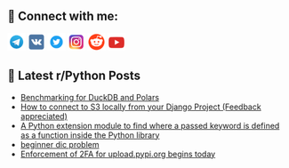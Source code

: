 ## 🔎 Connect with me:
[<img src="https://github.com/bullbesh/bullbesh/blob/main/images/Telegram.png" width="32" height="32" />](https://t.me/bullbesh)
[<img src="https://github.com/bullbesh/bullbesh/blob/main/images/VK.png" width="32" height="32" />](https://vk.com/bullbesh)
[<img src="https://github.com/bullbesh/bullbesh/blob/main/images/Twitter.png" width="32" height="32" />](https://twitter.com/bullbesh1)
[<img src="https://github.com/bullbesh/bullbesh/blob/main/images/Instagram.png" width="32" height="32" />](https://www.instagram.com/bullbesh)
[<img src="https://github.com/bullbesh/bullbesh/blob/main/images/Reddit.png" width="32" height="32" />](https://www.reddit.com/user/bullbesh)
[<img src="https://github.com/bullbesh/bullbesh/blob/main/images/YouTube.png" width="32" height="32" />](https://www.youtube.com/channel/UCtfjRs6uzgq5mfm8S06WTcg)

## 📕 Latest r/Python Posts
<!-- BLOG-POST-LIST:START -->
- [Benchmarking for DuckDB and Polars](https://www.reddit.com/r/Python/comments/13ybbh5/benchmarking_for_duckdb_and_polars/)
- [How to connect to S3 locally from your Django Project &lpar;Feedback appreciated&rpar;](https://www.reddit.com/r/Python/comments/13yb5lv/how_to_connect_to_s3_locally_from_your_django/)
- [A Python extension module to find where a passed keyword is defined as a function inside the Python library](https://www.reddit.com/r/Python/comments/13yb5g0/a_python_extension_module_to_find_where_a_passed/)
- [beginner dic problem](https://www.reddit.com/r/Python/comments/13y988y/beginner_dic_problem/)
- [Enforcement of 2FA for upload.pypi.org begins today](https://www.reddit.com/r/Python/comments/13y8d3i/enforcement_of_2fa_for_uploadpypiorg_begins_today/)
<!-- BLOG-POST-LIST:END -->
